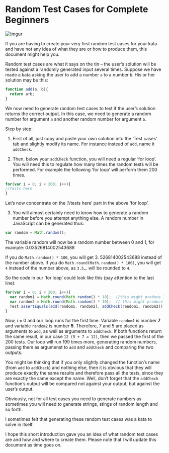 # Random Test Cases for Complete Beginners

![Imgur](http://i.imgur.com/g4hUKdO.png?1)

If you are having to create your very first random test cases for your kata and have not any idea of what they are or how to produce
them, this document might help you. 

Random test cases are what it says on the tin – the user’s solution will be tested against a randomly generated input several times.
Suppose we have made a kata asking the user to add a number `a` to a number `b`. His or her solution may be this:

```javascript
function add(a, b){
  return a+b;
}
```

We now need to generate random test cases to test if the user’s solution returns the correct output. In this case, we need to generate
a random number for argument `a` and another random number for argument `b`.

Step by step:

1. First of all, just copy and paste your own solution into the ‘Test cases’ tab and slightly modify its name. For instance instead of
`add`, name it `addCheck`.

2. Then, below your `addCheck` function, you will need a regular ‘for loop’. You will need this to regulate how many times the random
tests will be performed. For example the following ‘for loop’ will perform them 200 times. 

```javascript
for(var i = 0; i < 200; i++){
//tests here
}
```

  Let’s now concentrate on the ‘//tests here’ part in the above ‘for loop’.

3. You will almost certainly need to know how to generate a random number before you attempt anything else. A random number in
JavaScript can be generated thus:

```javascript
var random = Math.random();
```

The variable random will now be a random number between 0 and 1, for example: 0.03526814002543688

If you do `Math.random() * 100`, you will get 3. 526814002543688 instead of the number above.
If you do `Math.round(Math.random() * 100)`, you will get `4` instead of the number above, as `3.5…`. will be rounded to `4`.

So the code in our ‘for loop’ could look like this (pay attention to the last line):

```javascript
for(var i = 0; i < 200; i++){
  var random1 = Math.round(Math.random() * 10);  //this might produce 7
  var random2 = Math.round(Math.random() * 10);  // this might produce 5
  Test.assertEquals(add(random1, random2), addCheck(random1, random2))
}
```

Now, i = 0 and our loop runs for the first time. Variable `random1` is number **7** and variable `random2` is number **5**. Therefore, 7 and 5
are placed as arguments to `add`, as well as arguments to `addCheck`. If both functions return the same result, in our
case `12 (5 + 7 = 12)`, then we passed the first of the 200 tests. Our loop will run 199 times more, generating random numbers, 
passing them as argumenst to `add` and `addCheck` and comparing the two outputs. 

You might be thinking that if you only slightly changed the function’s name (from `add` to `addCheck`) and nothing else,
then it is obvious that they will produce exactly the same results and therefore pass all the tests, since they are exactly the same
except the name. Well, don’t forget that the `addCheck` function’s output will be compared not against your output, but against the
user’s output.

Obviously, not for all test cases you need to generate numbers as sometimes you will need to generate strings, stings of random length
and so forth.

I sometimes felt that generating these random test cases was a kata to solve in itself. 

I hope this short introduction gave you an idea of what random test cases are and how and where to create them. Please note that I
will update this document as time  goes on.
